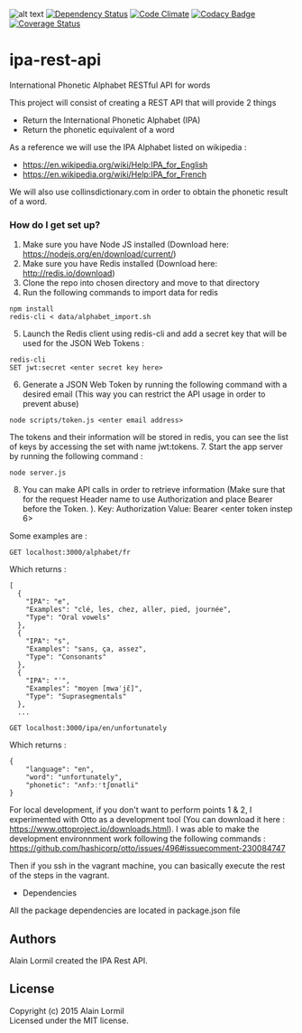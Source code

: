 ![alt text](https://codeship.com/projects/4f58b2d0-198e-0134-4a63-425fa58bd06d/status?branch=master "Codeship build status")
[![Dependency Status](https://gemnasium.com/badges/github.com/alormil/ipa-rest-api.svg)](https://gemnasium.com/github.com/alormil/ipa-rest-api)
[![Code Climate](https://codeclimate.com/github/alormil/ipa-rest-api/badges/gpa.svg)](https://codeclimate.com/github/alormil/ipa-rest-api)
[![Codacy Badge](https://api.codacy.com/project/badge/Grade/dcc5e6b267134cf487373bbd8d449719)](https://www.codacy.com/app/alormil/ipa-rest-api?utm_source=github.com&amp;utm_medium=referral&amp;utm_content=alormil/ipa-rest-api&amp;utm_campaign=Badge_Grade)
[![Coverage Status](https://coveralls.io/repos/github/alormil/ipa-rest-api/badge.svg?branch=master)](https://coveralls.io/github/alormil/?branch=master)

# ipa-rest-api
International Phonetic Alphabet RESTful API for words

This project will consist of creating a REST API that will provide 2 things

- Return the International Phonetic Alphabet (IPA)
- Return the phonetic equivalent of a word

As a reference we will use the IPA Alphabet listed on wikipedia :

- https://en.wikipedia.org/wiki/Help:IPA_for_English
- https://en.wikipedia.org/wiki/Help:IPA_for_French

We will also use collinsdictionary.com in order to obtain the phonetic result of a word.

### How do I get set up? ###

1. Make sure you have Node JS installed (Download here: https://nodejs.org/en/download/current/)
2. Make sure you have Redis installed (Download here: http://redis.io/download)
3. Clone the repo into chosen directory and move to that directory
4. Run the following commands to import data for redis
```
npm install
redis-cli < data/alphabet_import.sh
```
5. Launch the Redis client using redis-cli and add a secret key that will be used for the JSON Web Tokens :
```
redis-cli
SET jwt:secret <enter secret key here>
```
6. Generate a JSON Web Token by running the following command with a desired email (This way you can restrict the API usage in order to prevent abuse)
```
node scripts/token.js <enter email address>
```
The tokens and their information will be stored in redis, you can see the list of keys by accessing the set with name jwt:tokens.
7. Start the app server by running the following command :
```
node server.js
```
8. You can make API calls in order to retrieve information (Make sure that for the request Header name to use Authorization and place Bearer before the Token. ).
Key: Authorization
Value: Bearer <enter token instep 6>

Some examples are :
```
GET localhost:3000/alphabet/fr
```
Which returns :
```
[
  {
    "IPA": "e",
    "Examples": "clé, les, chez, aller, pied, journée",
    "Type": "Oral vowels"
  },
  {
    "IPA": "s",
    "Examples": "sans, ça, assez",
    "Type": "Consonants"
  },
  {
    "IPA": "ˈ",
    "Examples": "moyen [mwaˈjɛ̃]",
    "Type": "Suprasegmentals"
  },
  ...
```
```
GET localhost:3000/ipa/en/unfortunately
```
Which returns :
```
{
    "language": "en",
    "word": "unfortunately",
    "phonetic": "ʌnfɔːʳtʃʊnətli"
}
```

For local development, if you don't want to perform points 1 & 2, I experimented with Otto as a development tool (You can download it here : https://www.ottoproject.io/downloads.html).
I was able to make the development environnment work following the following commands : https://github.com/hashicorp/otto/issues/496#issuecomment-230084747

Then if you ssh in the vagrant machine, you can basically execute the rest of the steps in the vagrant.

* Dependencies

All the package dependencies are located in package.json file

## Authors
Alain Lormil created the IPA Rest API.

## License
Copyright (c) 2015 Alain Lormil  
Licensed under the MIT license.
